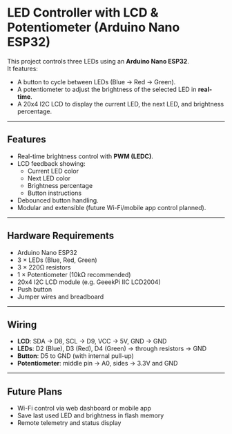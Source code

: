 # LED Controller with LCD & Potentiometer (Arduino Nano ESP32)

This project controls three LEDs using an **Arduino Nano ESP32**.  
It features:
- A button to cycle between LEDs (Blue → Red → Green).
- A potentiometer to adjust the brightness of the selected LED in **real-time**.
- A 20x4 I2C LCD to display the current LED, the next LED, and brightness percentage.

---

## Features
- Real-time brightness control with **PWM (LEDC)**.
- LCD feedback showing:
  - Current LED color
  - Next LED color
  - Brightness percentage
  - Button instructions
- Debounced button handling.
- Modular and extensible (future Wi-Fi/mobile app control planned).

---

## Hardware Requirements
- Arduino Nano ESP32
- 3 × LEDs (Blue, Red, Green)
- 3 × 220Ω resistors
- 1 × Potentiometer (10kΩ recommended)
- 20x4 I2C LCD module (e.g. GeeekPi IIC LCD2004)
- Push button
- Jumper wires and breadboard

---

## Wiring

- **LCD**: SDA → D8, SCL → D9, VCC → 5V, GND → GND
- **LEDs**: D2 (Blue), D3 (Red), D4 (Green) → through resistors → GND
- **Button**: D5 to GND (with internal pull-up)
- **Potentiometer**: middle pin → A0, sides → 3.3V and GND

---

## Future Plans
- Wi-Fi control via web dashboard or mobile app
- Save last used LED and brightness in flash memory
- Remote telemetry and status display

